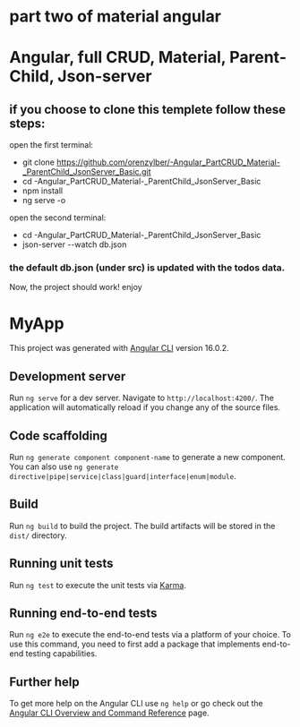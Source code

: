 # part two of material angular
# Angular, full CRUD, Material, Parent-Child, Json-server
## if you choose to clone this templete follow these steps:
open the first terminal:
- git clone https://github.com/orenzylber/-Angular_PartCRUD_Material-_ParentChild_JsonServer_Basic.git
- cd -Angular_PartCRUD_Material-_ParentChild_JsonServer_Basic
- npm install
- ng serve -o

open the second terminal:
- cd -Angular_PartCRUD_Material-_ParentChild_JsonServer_Basic
- json-server --watch db.json

### the default db.json (under src) is updated with the todos data.

Now, the project should work!
enjoy

# MyApp

This project was generated with [Angular CLI](https://github.com/angular/angular-cli) version 16.0.2.

## Development server

Run `ng serve` for a dev server. Navigate to `http://localhost:4200/`. The application will automatically reload if you change any of the source files.

## Code scaffolding

Run `ng generate component component-name` to generate a new component. You can also use `ng generate directive|pipe|service|class|guard|interface|enum|module`.

## Build

Run `ng build` to build the project. The build artifacts will be stored in the `dist/` directory.

## Running unit tests

Run `ng test` to execute the unit tests via [Karma](https://karma-runner.github.io).

## Running end-to-end tests

Run `ng e2e` to execute the end-to-end tests via a platform of your choice. To use this command, you need to first add a package that implements end-to-end testing capabilities.

## Further help

To get more help on the Angular CLI use `ng help` or go check out the [Angular CLI Overview and Command Reference](https://angular.io/cli) page.
